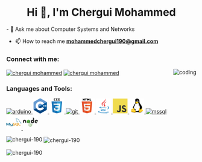 <h1 align="center">Hi 👋, I'm Chergui Mohammed</h1>
- 💬 Ask me about Computer Systems and Networks

- 📫 How to reach me **mohammedchergui190@gmail.com**

<h3 align="left">Connect with me:</h3>
<img align="right" alt="coding" with="400" height="400"  src="https://imgs.search.brave.com/JqrLHdWgh580hpgoy47ChQcsUoTFQddPHjs-AwUNPCE/rs:fit:860:0:0:0/g:ce/aHR0cHM6Ly9tZWRp/YTMuZ2lwaHkuY29t/L21lZGlhL3YxLlky/bGtQVGM1TUdJM05q/RXhlV055Y21abk9X/MW9lSHB0WW1GbWF6/VjVhbWxsZFRjeE1H/aG5lWG8wWjJWaU5H/Vm5ZbTkyWlNabGNE/MTJNVjluYVdaelgz/TmxZWEpqYUNaamRE/MW4vcWdRVWdnQUMz/UGZ2Njg3cVBDLzIw/MC5naWY.gif">


<p align="left">
<a href="https://linkedin.com/in/chergui mohammed" target="blank"><img align="center" src="https://raw.githubusercontent.com/rahuldkjain/github-profile-readme-generator/master/src/images/icons/Social/linked-in-alt.svg" alt="chergui mohammed" height="30" width="40" /></a>
<a href="https://www.hackerrank.com/chergui mohammed" target="blank"><img align="center" src="https://raw.githubusercontent.com/rahuldkjain/github-profile-readme-generator/master/src/images/icons/Social/hackerrank.svg" alt="chergui mohammed" height="30" width="40" /></a>
</p>

<h3 align="left">Languages and Tools:</h3>
<p align="left"> <a href="https://www.arduino.cc/" target="_blank" rel="noreferrer"> <img src="https://cdn.worldvectorlogo.com/logos/arduino-1.svg" alt="arduino" width="40" height="40"/> </a> <a href="https://www.w3schools.com/cpp/" target="_blank" rel="noreferrer"> <img src="https://raw.githubusercontent.com/devicons/devicon/master/icons/cplusplus/cplusplus-original.svg" alt="cplusplus" width="40" height="40"/> </a> <a href="https://www.w3schools.com/css/" target="_blank" rel="noreferrer"> <img src="https://raw.githubusercontent.com/devicons/devicon/master/icons/css3/css3-original-wordmark.svg" alt="css3" width="40" height="40"/> </a> <a href="https://git-scm.com/" target="_blank" rel="noreferrer"> <img src="https://www.vectorlogo.zone/logos/git-scm/git-scm-icon.svg" alt="git" width="40" height="40"/> </a> <a href="https://www.w3.org/html/" target="_blank" rel="noreferrer"> <img src="https://raw.githubusercontent.com/devicons/devicon/master/icons/html5/html5-original-wordmark.svg" alt="html5" width="40" height="40"/> </a> <a href="https://www.java.com" target="_blank" rel="noreferrer"> <img src="https://raw.githubusercontent.com/devicons/devicon/master/icons/java/java-original.svg" alt="java" width="40" height="40"/> </a> <a href="https://developer.mozilla.org/en-US/docs/Web/JavaScript" target="_blank" rel="noreferrer"> <img src="https://raw.githubusercontent.com/devicons/devicon/master/icons/javascript/javascript-original.svg" alt="javascript" width="40" height="40"/> </a> <a href="https://www.linux.org/" target="_blank" rel="noreferrer"> <img src="https://raw.githubusercontent.com/devicons/devicon/master/icons/linux/linux-original.svg" alt="linux" width="40" height="40"/> </a> <a href="https://www.microsoft.com/en-us/sql-server" target="_blank" rel="noreferrer"> <img src="https://www.svgrepo.com/show/303229/microsoft-sql-server-logo.svg" alt="mssql" width="40" height="40"/> </a> <a href="https://www.mysql.com/" target="_blank" rel="noreferrer"> <img src="https://raw.githubusercontent.com/devicons/devicon/master/icons/mysql/mysql-original-wordmark.svg" alt="mysql" width="40" height="40"/> </a> <a href="https://nodejs.org" target="_blank" rel="noreferrer"> <img src="https://raw.githubusercontent.com/devicons/devicon/master/icons/nodejs/nodejs-original-wordmark.svg" alt="nodejs" width="40" height="40"/> </a> </p>

<p><img align="left" src="https://github-readme-stats.vercel.app/api/top-langs?username=chergui-190&show_icons=true&locale=en&layout=compact" alt="chergui-190" /></p>

<p>&nbsp;<img align="center" src="https://github-readme-stats.vercel.app/api?username=chergui-190&show_icons=true&locale=en" alt="chergui-190" /></p>

<p><img align="center" src="https://github-readme-streak-stats.herokuapp.com/?user=chergui-190&" alt="chergui-190" /></p>
